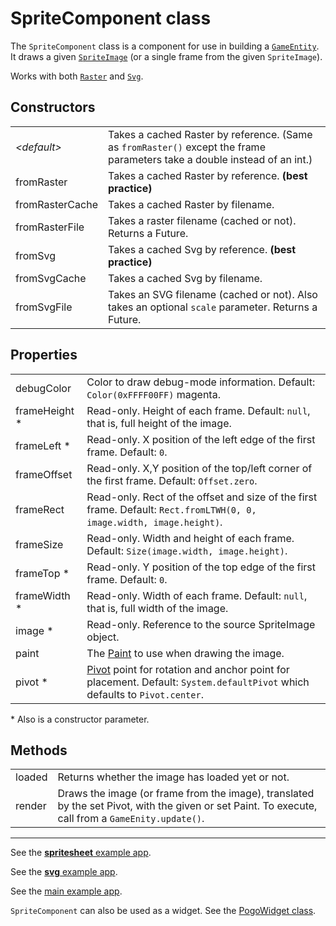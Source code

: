 # SpriteComponent class

The `SpriteComponent` class is a component for use in building a [`GameEntity`](/doc/game_entity.md).  It draws a given [`SpriteImage`](/doc/images/sprite_image.md) (or a single frame from the given `SpriteImage`).

Works with both [`Raster`](/doc/images/raster.md) and [`Svg`](/doc/images/svg.md).

## Constructors

| | |
| :-- | :-- |
| _\<default\>_   | Takes a cached Raster by reference.  (Same as `fromRaster()` except the frame parameters take a double instead of an int.) |
| fromRaster      | Takes a cached Raster by reference.  **(best practice)** |
| fromRasterCache | Takes a cached Raster by filename. |
| fromRasterFile  | Takes a raster filename (cached or not).  Returns a Future. |
| fromSvg         | Takes a cached Svg by reference.  **(best practice)** |
| fromSvgCache    | Takes a cached Svg by filename. |
| fromSvgFile     | Takes an SVG filename (cached or not).  Also takes an optional `scale` parameter.  Returns a Future. |

## Properties

| | |
| :-- | :-- |
| debugColor    | Color to draw debug-mode information.  Default: `Color(0xFFFF00FF)` magenta. |
| frameHeight * | Read-only.  Height of each frame.  Default: `null`, that is, full height of the image. |
| frameLeft   * | Read-only.  X position of the left edge of the first frame.  Default: `0`. |
| frameOffset   | Read-only.  X,Y position of the top/left corner of the first frame.  Default: `Offset.zero`. |
| frameRect     | Read-only.  Rect of the offset and size of the first frame.  Default: `Rect.fromLTWH(0, 0, image.width, image.height)`. |
| frameSize     | Read-only.  Width and height of each frame.  Default: `Size(image.width, image.height)`. |
| frameTop    * | Read-only.  Y position of the top edge of the first frame.  Default: `0`. |
| frameWidth  * | Read-only.  Width of each frame.  Default: `null`, that is, full width of the image. |
| image       * | Read-only.  Reference to the source SpriteImage object. |
| paint         | The [Paint](https://api.flutter.dev/flutter/dart-ui/Paint-class.html) to use when drawing the image. |
| pivot       * | [Pivot](/doc/pivot.md) point for rotation and anchor point for placement.  Default: `System.defaultPivot` which defaults to `Pivot.center`. |

\* Also is a constructor parameter.

## Methods

| | |
| :-- | :-- |
| loaded | Returns whether the image has loaded yet or not. |
| render | Draws the image (or frame from the image), translated by the set Pivot, with the given or set Paint.  To execute, call from a `GameEnity.update()`. |

----

See the [**spritesheet** example app](/doc/examples/spritesheet/lib/main.dart).

See the [**svg** example app](/doc/examples/svg/lib/main.dart).

See the [main example app](/example/lib/main.dart).

`SpriteComponent` can also be used as a widget.  See the [PogoWidget class](/doc/pogo_widget.md).
